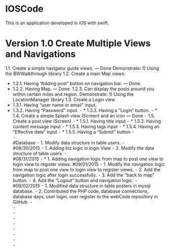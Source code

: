 # IOSCode
This is an application developed in iOS with swift.


# Version 1.0 Create Multiple Views and Navigations
1.1. Create a simple navigator guide views.  — Done
         Demonstrate: 1) Using the BWWalkthrough library 
1.2. Create a main Map views. 
* 1.2.1. Having “Adding post” button on navigation bar. — Done.
* 1.2.2. Having Map. — Done.
1.2.3. Can display the posts around you within certain miles and region.
Demonstrate: 1) Using the LocationManager library 
1.3. Create a Login view
* 1.3.1. Having “user name or email” input.
* 1.3.2. Having “Password” input.
⁃	      * 1.3.3. Having a “Login” button.
⁃	   * 1.4. Create a simple Splash view (Screen) and an icon — Done
⁃	   1.5. Create a post view (Screen)
⁃	       * 1.5.1. Having title input
⁃	       * 1.5.2. Having content message input
⁃	       * 1.5.3. Having tags input
⁃	       * 1.5.4. Having an “Effective date” input
⁃	       * 1.5.5. Having a “Submit” button
⁃	   
⁃	
#Database
⁃	1. Modify data structure in table users. 
⁃	
#08/30/2015
⁃	    1. Adding biz logic in login View
⁃	    2. Modify the data structure of table users. 
⁃	
#08/31/2015
⁃	    * 1. Adding navigation logic from map to post one view to login view to register views.
#09/01/2015
⁃	      1. Modify the navigation logic from map to post one view to login view to register views. 
⁃	      2. Add the navigation logic after login successfully. 
⁃	      3. Add the “back to map” button.
⁃	      4. Add the “Logout” button and navigation logic.
⁃	
#09/02/2015
⁃	     1. Modified data structure in table posters in mysql database.
⁃	     2. Contributed the PHP code, database connections, database days, user login, user register to the webCode repository in GitHub. 
⁃	
⁃	
⁃	
⁃	
⁃	
⁃	
⁃	
⁃	
⁃	    

